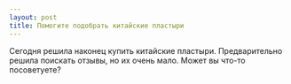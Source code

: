 ```yaml
---
layout: post 
title: Помогите подобрать китайские пластыри 
--- 
```

Сегодня решила наконец купить китайские пластыри. Предварительно решила поискать отзывы, но их очень мало. Может вы что-то посоветуете?